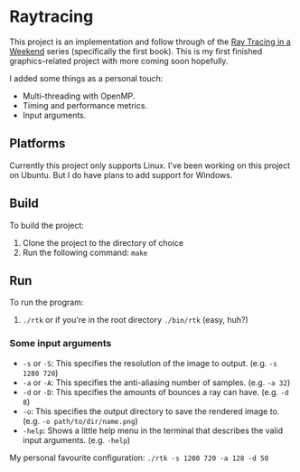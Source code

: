 # Raytracing

This project is an implementation and follow through of the [Ray Tracing in a Weekend](https://raytracing.github.io/books/RayTracingInOneWeekend.html) series (specifically the first book). This is my first finished graphics-related project with more coming soon hopefully.

I added some things as a personal touch:
 - Multi-threading with OpenMP.
 - Timing and performance metrics.
 - Input arguments.

## Platforms

Currently this project only supports Linux. I've been working on this project on Ubuntu.
But I do have plans to add support for Windows.

## Build

To build the project:
 1. Clone the project to the directory of choice
 2. Run the following command: ```make```

## Run

To run the program:
 1. ```./rtk``` or if you're in the root directory ```./bin/rtk``` (easy, huh?)

### Some input arguments

 - ```-s``` or ```-S```: This specifies the resolution of the image to output. (e.g. ```-s 1280 720```)
 - ```-a``` or ```-A```: This specifies the anti-aliasing number of samples. (e.g. ```-a 32```)
 - ```-d``` or ```-D```: This specifies the amounts of bounces a ray can have. (e.g. ```-d 8```)
 - ```-o```: This specifies the output directory to save the rendered image to. (e.g. ```-o path/to/dir/name.png```)
 - ```-help```: Shows a little help menu in the terminal that describes the valid input arguments. (e.g. ```-help```)

My personal favourite configuration: ```./rtk -s 1280 720 -a 128 -d 50```
